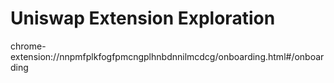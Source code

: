 # Uniswap Extension Exploration

chrome-extension://nnpmfplkfogfpmcngplhnbdnnilmcdcg/onboarding.html#/onboarding
